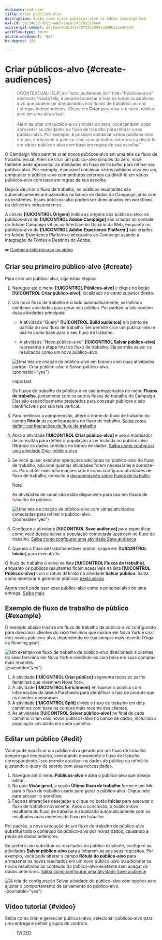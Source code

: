 ```yaml
---
audience: end-user
title: Criar públicos-alvo
description: Saiba como criar públicos-alvo no Adobe Campaign Web
exl-id: b6134c5d-9915-4a85-baca-54578a570ee4
source-git-commit: d6c6aac9d9127a770732b709873008613ae8c639
workflow-type: tm+mt
source-wordcount: '924'
ht-degree: 15%

---
```


# Criar públicos-alvo {#create-audiences}

>[!CONTEXTUALHELP]
>id="acw_audiences_list"
>title="Públicos-alvo"
>abstract="Nesta tela, é possível acessar a lista de todos os públicos-alvo que podem ser direcionados nos fluxos de trabalhos ou nas entregas independentes. Clique em **Criar** para criar um novo público-alvo em uma tela visual.<br/><br/>Além de criar um público-alvo simples do zero, você também pode aproveitar as atividades de fluxo de trabalho para refinar o seu público-alvo. Por exemplo, é possível combinar vários públicos-alvo em um, enriquecer o público-alvo com atributos externos ou dividi-lo em vários públicos-alvo com base em regras de sua escolha."

<!--
[!CONTEXTUALHELP]
>id="acw_audiences_create_settings"
>title="Audience settings"
>abstract="Enter the name of the audience and additional options, then click the **Create Audience** button."-->

O Campaign Web permite criar novos públicos-alvo em uma tela de fluxo de trabalho visual. Além de criar um público-alvo simples do zero, você também pode aproveitar as atividades do fluxo de trabalho para refinar seu público-alvo. Por exemplo, é possível combinar vários públicos-alvo em um, enriquecer o público-alvo com atributos externos ou dividi-lo em vários públicos-alvo com base em regras de sua escolha.

Depois de criar o fluxo de trabalho, os públicos resultantes são automaticamente armazenados no banco de dados do Campaign junto com os existentes. Esses públicos-alvo podem ser direcionados em workflows ou deliveries independentes.

A coluna **[!UICONTROL Origem]** indica as origens dos públicos-alvo: os públicos-alvo do **[!UICONTROL Adobe Campaign]** são criados no console do Adobe Campaign v8 ou na Interface do Usuário da Web, enquanto os públicos-alvo do **[!UICONTROL Adobe Experience Platform:]** são criados no Adobe Experience Platform e integrados ao Campaign usando a integração de Fontes e Destinos do Adobe.

➡️ [Conheça este recurso no vídeo](#video)

## Criar seu primeiro público-alvo {#create}

Para criar um público-alvo, siga estas etapas:

1. Navegue até o menu **[!UICONTROL Públicos-alvo]** e clique no botão **[!UICONTROL Criar público-alvo]**, localizado no canto superior direito.

1. Um novo fluxo de trabalho é criado automaticamente, permitindo combinar atividades para gerar seu público. Por padrão, a tela contém duas atividades principais:

   * A atividade &quot;Query&quot; **[!UICONTROL Build audience]** é o ponto de partida do seu fluxo de trabalho. Ele permite criar um público-alvo e usá-lo como base para o seu fluxo de trabalho.

   * A atividade &quot;Novo público-alvo&quot; **[!UICONTROL Salvar público-alvo]** representa a etapa final do fluxo de trabalho. Ela permite salvar os resultados como um novo público-alvo.

   ![Uma tela de criação de público-alvo em branco com duas atividades padrão: Criar público-alvo e Salvar público-alvo.](assets/create-audience-blank.png){zoomable="yes"}

   >[!IMPORTANT]
   >
   >Os fluxos de trabalho do público-alvo são armazenados no menu **Fluxos de trabalho**, juntamente com os outros fluxos de trabalho do Campaign. Eles são especificamente projetados para construir públicos e são identificáveis por sua tela vertical.

1. Para melhorar a compreensão, altere o nome do fluxo de trabalho no campo **Rótulo** das configurações do fluxo de trabalho. [Saiba como definir configurações de fluxo de trabalho](../workflows/workflow-settings.md)

1. Abra a atividade **[!UICONTROL Criar público-alvo]** e use o modelador de consultas para definir a população a ser incluída no público-alvo filtrando os dados contidos no banco de dados. [Saiba como configurar uma atividade Criar público-alvo](../workflows/activities/build-audience.md)

1. Se você quiser executar operações adicionais no público-alvo do fluxo de trabalho, adicione quantas atividades forem necessárias e conecte-as. Para obter mais informações sobre como configurar atividades de fluxo de trabalho, consulte a [documentação sobre fluxos de trabalho](../workflows/activities/about-activities.md).

   >[!NOTE]
   >
   >As atividades de canal não estão disponíveis para uso em fluxos de trabalho de público.

   ![Uma tela de criação de público-alvo com várias atividades conectadas para refinar o público-alvo.](assets/audience-creation-canvas.png){zoomable="yes"}

1. Configure a atividade **[!UICONTROL Save audience]** para especificar como você deseja salvar a população computada upstream no fluxo de trabalho. [Saiba como configurar uma atividade Save audience](../workflows/activities/save-audience.md)

1. Quando o fluxo de trabalho estiver pronto, clique em **[!UICONTROL Iniciar]** para executá-lo.

O fluxo de trabalho é salvo na lista **[!UICONTROL Fluxos de trabalho]**, enquanto os públicos resultantes ficam acessíveis na lista **[!UICONTROL Públicos-alvo]** com o rótulo definido na atividade **Salvar público**. Saiba como monitorar e gerenciar públicos [nesta seção](manage-audience.md)

Agora você pode usar esse público-alvo como o principal alvo de uma entrega. [Saiba mais](add-audience.md)

## Exemplo de fluxo de trabalho de público {#example}

O exemplo abaixo mostra um fluxo de trabalho de público-alvo configurado para direcionar clientes do sexo feminino que moram em Nova York e criar dois novos públicos-alvo, dependendo de sua compra mais recente (Yoga ou Running gear).

![Um exemplo de fluxo de trabalho de público-alvo direcionado a clientes do sexo feminino em Nova York e dividindo-os com base em suas compras mais recentes.](assets/audiences-example.png){zoomable="yes"}

1. A atividade **[!UICONTROL Criar público]** segmenta todos os perfis femininos que vivem em Nova York.
1. A atividade **[!UICONTROL Enrichment]** enriquece o público com informações da tabela Purchases para identificar o tipo de produto que os clientes compraram.
1. A atividade **[!UICONTROL Split]** divide o fluxo de trabalho em dois caminhos com base na compra mais recente dos clientes.
1. As atividades **[!UICONTROL Salvar público-alvo]** no final de cada caminho criam dois novos públicos-alvo no banco de dados, incluindo a população calculada em cada caminho.

## Editar um público {#edit}

Você pode modificar um público-alvo gerado por um fluxo de trabalho sempre que necessário, executando novamente o fluxo de trabalho correspondente. Isso permite atualizar os dados do público ou refiná-lo ajustando o query de acordo com suas necessidades.

1. Navegue até o menu **Públicos-alvo** e abra o público-alvo que deseja editar.
1. Na guia **Visão geral**, a seção **Último fluxo de trabalho** fornece um link para o fluxo de trabalho usado para gerar o público-alvo. Clique nele para acessar o workflow.
1. Faça as alterações desejadas e clique no botão **Iniciar** para executar o fluxo de trabalho novamente. Após a conclusão, o público-alvo resultante do fluxo de trabalho é atualizado automaticamente com os resultados mais recentes do fluxo de trabalho.

Por padrão, a nova execução de um fluxo de trabalho de público-alvo substitui todo o conteúdo do público-alvo por novos dados, causando a perda de dados anteriores.

Se preferir não substituir os resultados do público existente, configure as atividades **Salvar público-alvo** para alinharem-se aos seus requisitos. Por exemplo, você pode alterar o campo **Rótulo do público-alvo** para armazenar os novos resultados em um novo público-alvo ou adicionar os novos resultados ao conteúdo do público-alvo existente sem apagar os dados anteriores. [Saiba como configurar uma atividade Save audience](../workflows/activities/save-audience.md)

![A tela de configuração Salvar atividade do público-alvo com opções para ajustar o comportamento de salvamento do público-alvo.](assets/edit-audience-save.png){zoomable="yes"}

## Vídeo tutorial {#video}

Saiba como criar e gerenciar públicos-alvo, selecionar públicos-alvo para uma entrega e definir grupos de controle.

>[!VIDEO](https://video.tv.adobe.com/v/3453207?captions=por_br&quality=12)